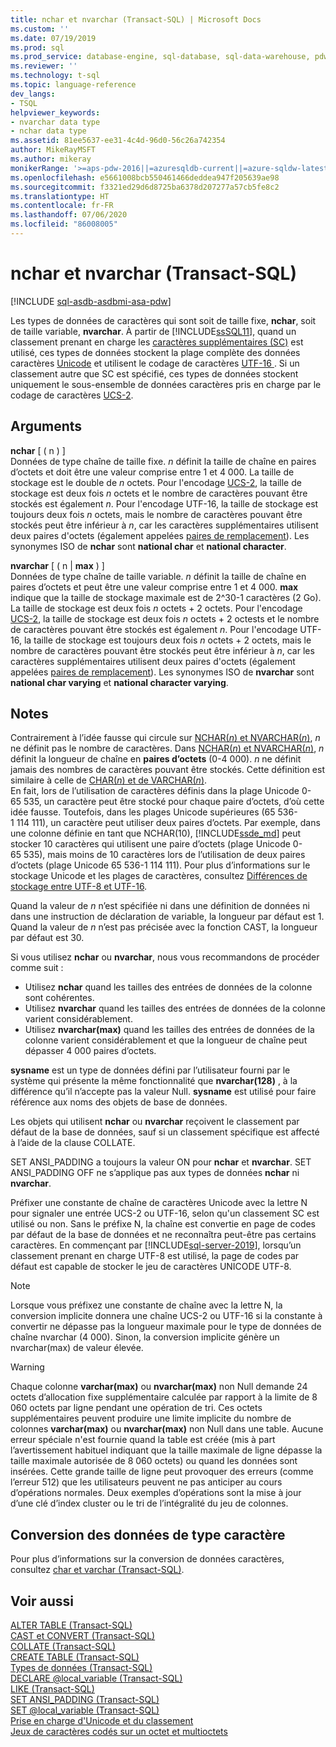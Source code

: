 ```yaml
---
title: nchar et nvarchar (Transact-SQL) | Microsoft Docs
ms.custom: ''
ms.date: 07/19/2019
ms.prod: sql
ms.prod_service: database-engine, sql-database, sql-data-warehouse, pdw
ms.reviewer: ''
ms.technology: t-sql
ms.topic: language-reference
dev_langs:
- TSQL
helpviewer_keywords:
- nvarchar data type
- nchar data type
ms.assetid: 81ee5637-ee31-4c4d-96d0-56c26a742354
author: MikeRayMSFT
ms.author: mikeray
monikerRange: '>=aps-pdw-2016||=azuresqldb-current||=azure-sqldw-latest||>=sql-server-2016||=sqlallproducts-allversions||>=sql-server-linux-2017||=azuresqldb-mi-current'
ms.openlocfilehash: e5661008bcb550461466deddea947f205639ae98
ms.sourcegitcommit: f3321ed29d6d8725ba6378d207277a57cb5fe8c2
ms.translationtype: HT
ms.contentlocale: fr-FR
ms.lasthandoff: 07/06/2020
ms.locfileid: "86008005"
---
```

# <a name="nchar-and-nvarchar-transact-sql"></a>nchar et nvarchar (Transact-SQL)
[!INCLUDE [sql-asdb-asdbmi-asa-pdw](../../includes/applies-to-version/sql-asdb-asdbmi-asa-pdw.md)]

Les types de données de caractères qui sont soit de taille fixe, **nchar**, soit de taille variable, **nvarchar**. À partir de [!INCLUDE[ssSQL11](../../includes/sssql11-md.md)], quand un classement prenant en charge les [caractères supplémentaires (SC)](../../relational-databases/collations/collation-and-unicode-support.md#Supplementary_Characters) est utilisé, ces types de données stockent la plage complète des données caractères [Unicode](../../relational-databases/collations/collation-and-unicode-support.md#Unicode_Defn) et utilisent le codage de caractères [UTF-16 ](https://www.wikipedia.org/wiki/UTF-16). Si un classement autre que SC est spécifié, ces types de données stockent uniquement le sous-ensemble de données caractères pris en charge par le codage de caractères [UCS-2](https://www.wikipedia.org/wiki/Universal_Coded_Character_Set#Encoding_forms).
  
## <a name="arguments"></a>Arguments  
**nchar** [ ( n ) ]  
Données de type chaîne de taille fixe. *n* définit la taille de chaîne en paires d’octets et doit être une valeur comprise entre 1 et 4 000. La taille de stockage est le double de *n* octets. Pour l'encodage [UCS-2](https://www.wikipedia.org/wiki/UTF-16#U+0000_to_U+D7FF_and_U+E000_to_U+FFFF), la taille de stockage est deux fois *n* octets et le nombre de caractères pouvant être stockés est également *n*. Pour l'encodage UTF-16, la taille de stockage est toujours deux fois *n* octets, mais le nombre de caractères pouvant être stockés peut être inférieur à *n*, car les caractères supplémentaires utilisent deux paires d'octets (également appelées [paires de remplacement](https://www.wikipedia.org/wiki/UTF-16#U+010000_to_U+10FFFF)). Les synonymes ISO de **nchar** sont **national char** et **national character**.
  
**nvarchar** [ ( n | **max** ) ]  
Données de type chaîne de taille variable. *n* définit la taille de chaîne en paires d’octets et peut être une valeur comprise entre 1 et 4 000. **max** indique que la taille de stockage maximale est de 2^30-1 caractères (2 Go). La taille de stockage est deux fois *n* octets + 2 octets. Pour l'encodage [UCS-2](https://www.wikipedia.org/wiki/UTF-16#U+0000_to_U+D7FF_and_U+E000_to_U+FFFF), la taille de stockage est deux fois *n* octets + 2 octests et le nombre de caractères pouvant être stockés est également *n*. Pour l'encodage UTF-16, la taille de stockage est toujours deux fois *n* octets + 2 octets, mais le nombre de caractères pouvant être stockés peut être inférieur à *n*, car les caractères supplémentaires utilisent deux paires d'octets (également appelées [paires de remplacement](https://www.wikipedia.org/wiki/UTF-16#U+010000_to_U+10FFFF)). Les synonymes ISO de **nvarchar** sont **national char varying** et **national character varying**.
  
## <a name="remarks"></a>Notes  
Contrairement à l’idée fausse qui circule sur [NCHAR(*n*) et NVARCHAR(*n*)](../../t-sql/data-types/nchar-and-nvarchar-transact-sql.md), *n* ne définit pas le nombre de caractères. Dans [NCHAR(*n*) et NVARCHAR(*n*)](../../t-sql/data-types/nchar-and-nvarchar-transact-sql.md), *n* définit la longueur de chaîne en **paires d’octets** (0-4 000). *n* ne définit jamais des nombres de caractères pouvant être stockés. Cette définition est similaire à celle de [CHAR(*n*) et de VARCHAR(*n*)](../../t-sql/data-types/char-and-varchar-transact-sql.md).   
En fait, lors de l’utilisation de caractères définis dans la plage Unicode 0-65 535, un caractère peut être stocké pour chaque paire d’octets, d’où cette idée fausse. Toutefois, dans les plages Unicode supérieures (65 536-1 114 111), un caractère peut utiliser deux paires d’octets. Par exemple, dans une colonne définie en tant que NCHAR(10), [!INCLUDE[ssde_md](../../includes/ssde_md.md)] peut stocker 10 caractères qui utilisent une paire d’octets (plage Unicode 0-65 535), mais moins de 10 caractères lors de l’utilisation de deux paires d’octets (plage Unicode 65 536-1 114 111). Pour plus d’informations sur le stockage Unicode et les plages de caractères, consultez [Différences de stockage entre UTF-8 et UTF-16](../../relational-databases/collations/collation-and-unicode-support.md#storage_differences).     

Quand la valeur de *n* n’est spécifiée ni dans une définition de données ni dans une instruction de déclaration de variable, la longueur par défaut est 1. Quand la valeur de *n* n’est pas précisée avec la fonction CAST, la longueur par défaut est 30.

Si vous utilisez **nchar** ou **nvarchar**, nous vous recommandons de procéder comme suit :
- Utilisez **nchar** quand les tailles des entrées de données de la colonne sont cohérentes.  
- Utilisez **nvarchar** quand les tailles des entrées de données de la colonne varient considérablement.  
- Utilisez **nvarchar(max)** quand les tailles des entrées de données de la colonne varient considérablement et que la longueur de chaîne peut dépasser 4 000 paires d’octets.  
  
**sysname** est un type de données défini par l’utilisateur fourni par le système qui présente la même fonctionnalité que **nvarchar(128)** , à la différence qu’il n’accepte pas la valeur Null. **sysname** est utilisé pour faire référence aux noms des objets de base de données.
  
Les objets qui utilisent **nchar** ou **nvarchar** reçoivent le classement par défaut de la base de données, sauf si un classement spécifique est affecté à l’aide de la clause COLLATE.
  
SET ANSI_PADDING a toujours la valeur ON pour **nchar** et **nvarchar**. SET ANSI_PADDING OFF ne s’applique pas aux types de données **nchar** ni **nvarchar**.
  
Préfixer une constante de chaîne de caractères Unicode avec la lettre N pour signaler une entrée UCS-2 ou UTF-16, selon qu'un classement SC est utilisé ou non. Sans le préfixe N, la chaîne est convertie en page de codes par défaut de la base de données et ne reconnaîtra peut-être pas certains caractères. En commençant par [!INCLUDE[sql-server-2019](../../includes/sssqlv15-md.md)], lorsqu’un classement prenant en charge UTF-8 est utilisé, la page de codes par défaut est capable de stocker le jeu de caractères UNICODE UTF-8. 
 
> [!NOTE]  
> Lorsque vous préfixez une constante de chaîne avec la lettre N, la conversion implicite donnera une chaîne UCS-2 ou UTF-16 si la constante à convertir ne dépasse pas la longueur maximale pour le type de données de chaîne nvarchar (4 000). Sinon, la conversion implicite génère un nvarchar(max) de valeur élevée.
  
> [!WARNING]  
> Chaque colonne **varchar(max)** ou **nvarchar(max)** non Null demande 24 octets d’allocation fixe supplémentaire calculée par rapport à la limite de 8 060 octets par ligne pendant une opération de tri. Ces octets supplémentaires peuvent produire une limite implicite du nombre de colonnes **varchar(max)** ou **nvarchar(max)** non Null dans une table. Aucune erreur spéciale n'est fournie quand la table est créée (mis à part l’avertissement habituel indiquant que la taille maximale de ligne dépasse la taille maximale autorisée de 8 060 octets) ou quand les données sont insérées. Cette grande taille de ligne peut provoquer des erreurs (comme l’erreur 512) que les utilisateurs peuvent ne pas anticiper au cours d’opérations normales.  Deux exemples d’opérations sont la mise à jour d’une clé d’index cluster ou le tri de l’intégralité du jeu de colonnes.
  
## <a name="converting-character-data"></a>Conversion des données de type caractère  
Pour plus d’informations sur la conversion de données caractères, consultez [char et varchar &#40;Transact-SQL&#41;](../../t-sql/data-types/char-and-varchar-transact-sql.md).
  
## <a name="see-also"></a>Voir aussi
[ALTER TABLE &#40;Transact-SQL&#41;](../../t-sql/statements/alter-table-transact-sql.md)  
[CAST et CONVERT &#40;Transact-SQL&#41;](../../t-sql/functions/cast-and-convert-transact-sql.md)  
[COLLATE &#40;Transact-SQL&#41;](https://msdn.microsoft.com/library/4ba6b7d8-114a-4f4e-bb38-fe5697add4e9)  
[CREATE TABLE &#40;Transact-SQL&#41;](../../t-sql/statements/create-table-transact-sql.md)  
[Types de données &#40;Transact-SQL&#41;](../../t-sql/data-types/data-types-transact-sql.md)  
[DECLARE @local_variable &#40;Transact-SQL&#41;](../../t-sql/language-elements/declare-local-variable-transact-sql.md)  
[LIKE &#40;Transact-SQL&#41;](../../t-sql/language-elements/like-transact-sql.md)  
[SET ANSI_PADDING &#40;Transact-SQL&#41;](../../t-sql/statements/set-ansi-padding-transact-sql.md)  
[SET @local_variable &#40;Transact-SQL&#41;](../../t-sql/language-elements/set-local-variable-transact-sql.md)    
[Prise en charge d'Unicode et du classement](../../relational-databases/collations/collation-and-unicode-support.md)     
[Jeux de caractères codés sur un octet et multioctets](/cpp/c-runtime-library/single-byte-and-multibyte-character-sets)  
  

